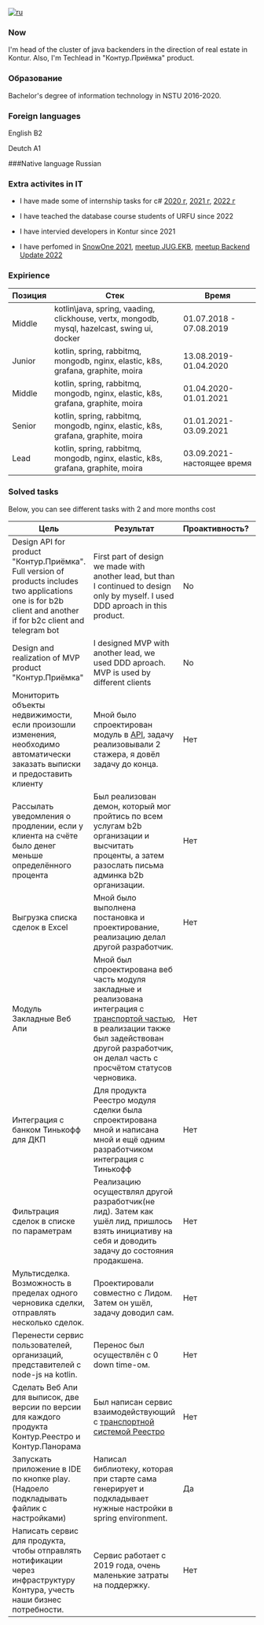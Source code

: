 [![ru](https://img.shields.io/badge/lang-ru-red.svg)](https://github.com/kostya05983/CV/blob/main/readme-ru.md)

### Now
I'm head of the cluster of java backenders in the direction of real estate in Kontur. Also, I'm Techlead in "Контур.Приёмка" product. 

### Образование
Bachelor's degree of information technology in NSTU 2016-2020.

### Foreign languages
English B2

Deutch A1

###Native language
Russian

### Extra activites in IT
* I have made some of internship tasks for c# [2020 г](https://ulearn.me/Course/backend-internship-2020/Refaktoring_4d4966b2-144f-4244-830c-0c81173e87cb), [2021 г](https://ulearn.me/Course/backend-internship-2021/Umnyy_kholodil_nik_5a4a5b9b-2b56-444a-9275-520bd4eb1c4b), [2022 г](https://ulearn.me/Course/backend-internship-2022/Avtokomplit_7c31b316-d9d5-4dfa-8cc4-5ebe806821d6)

* I have teached the database course students of URFU since 2022

* I have intervied developers in Kontur since 2021

* I have perfomed in [SnowOne 2021](https://www.youtube.com/watch?list=PLecWId-JT7S5cqUiY7ixWcZgjdRV4upnw&time_continue=1&v=lHX9iRb9184&feature=emb_logo&ab_channel=JUGNsk), [meetup JUG.EKB](https://www.youtube.com/watch?v=yePWmqo4qFU&ab_channel=JUG.EKB), [meetup Backend Update 2022](https://eventskbkontur.timepad.ru/event/2169073/)

### Expirience

|Позиция| Стек | Время|
|------|------|------|
|Middle| kotlin\java, spring, vaading, clickhouse, vertx, mongodb, mysql, hazelcast, swing ui, docker | 01.07.2018 - 07.08.2019|
| Junior | kotlin, spring, rabbitmq, mongodb, nginx, elastic, k8s, grafana, graphite, moira | 13.08.2019-01.04.2020 |
| Middle | kotlin, spring, rabbitmq, mongodb, nginx, elastic, k8s, grafana, graphite, moira | 01.04.2020-01.01.2021 |
| Senior | kotlin, spring, rabbitmq, mongodb, nginx, elastic, k8s, grafana, graphite, moira | 01.01.2021-03.09.2021 |
| Lead | kotlin, spring, rabbitmq, mongodb, nginx, elastic, k8s, grafana, graphite, moira | 03.09.2021-настоящее время |

### Solved tasks
Below, you can see different tasks with 2 and more months cost

|Цель |Результат| Проактивность? | Год | Время |
| -------| ---------| -------| ----| ----|
| Design API for product "Контур.Приёмка". Full version of products includes two applications one is for b2b client and another if for b2c client and telegram bot | First part of design we made with another lead, but than I continued to design only by myself. I used DDD aproach in this product. | No | 2022г | 4 месяца+наст_время |
| Design and realization of MVP product "Контур.Приёмка" | I designed MVP with another lead, we used DDD aproach. MVP is used by different clients | No |2022г| 2 months |
| Мониторить объекты недвижимости, если произошли изменения, необходимо автоматически заказать выписки и предоставить клиенту | Мной было спроектирован модуль в [API](https://reestro-docs.kontur.ru/realty-api/monitoring/process.html), задачу реализовывали 2 стажера, я довёл задачу до конца. | Нет | 2022г | 3 месяца |
| Рассылать уведомления о продлении, если у клиента на счёте было денег меньше определённого процента | Был реализован демон, который мог пройтись по всем услугам b2b организации и высчитать проценты, а затем разослать письма админка b2b организации. | Нет| 2022г | 2 месяца |
| Выгрузка списка сделок в Excel | Мной было выполнена постановка и проектирование, реализацию делал другой разработчик.  | Нет | 2021г | 1 месяц|
| Модуль Закладные Веб Апи | Мной был спроектирована веб часть модуля закладные и реализована интеграция с [транспортой частью](https://reestro-docs.kontur.ru/realty-api/mortgage/mortgage.html), в реализации также был задействован другой разработчик, он делал часть с просчётом статусов черновика. | Нет | 2021г | 5 месяцев |
| Интеграция с банком Тинькофф для ДКП | Для продукта Реестро модуля сделки была спроектирована мной и написана мной и ещё одним разработчиком интеграция с Тинькофф | Нет | 2021г | 6 месяцев |
| Фильтрация сделок в списке по параметрам | Реализацию осуществлял другой разработчик(не лид). Затем как ушёл лид, пришлось взять инициативу на себя и доводить задачу до состояния продакшена. | Нет | 2020г | 3 месяца |
| Мультисделка. Возможность в пределах одного черновика сделки, отправлять несколько сделок. | Проектировали совместно с Лидом. Затем он ушёл, задачу доводил сам. | Нет | 2020г | 3 месяца |
| Перенести сервис пользователей, организаций, представителей с node-js на kotlin. | Перенос был осуществлён с 0 down time-ом. | Нет | 2020г | 6 месяцев|
| Сделать Веб Апи для выписок, две версии по версии для каждого продукта Контур.Реестро и Контур.Панорама | Был написан сервис взаимодействующий с [транспортной системой Реестро](https://reestro-docs.kontur.ru/realty-api/methods/create-docflow.html)| Нет | 2020г | 3 месяца |
|Запускать приложение в IDE по кнопке play. (Надоело подкладывать файлик с настройками) | Написал библиотеку, которая при старте сама генерирует и подкладывает нужные настройки в spring environment. | Да | 2019г | 1 месяц | 
|Написать сервис для продукта, чтобы отправлять нотификации через инфраструктуру Контура, учесть наши бизнес потребности. | Сервис работает с 2019 года, очень маленькие затраты на поддержку. | Нет | 2019г | 2 месяца |
